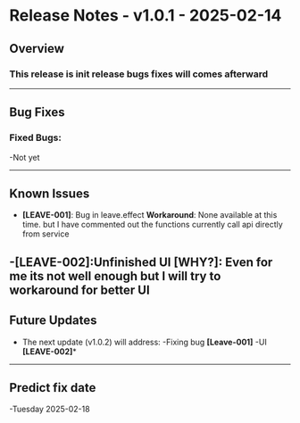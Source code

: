 # Release Notes - v1.0.1 - 2025-02-14

## Overview
### This release is init release bugs fixes will comes afterward
---

## Bug Fixes

### Fixed Bugs:

-Not yet

---

## Known Issues

- **[LEAVE-001]**: Bug in leave.effect
  **Workaround**: None available at this time.
  but I have commented out the functions currently call api directly from service

-**[LEAVE-002]**:Unfinished UI
**[WHY?]**: Even for me its not well enough but I will try to workaround for better UI
---

## Future Updates

- The next update (v1.0.2) will address:
-Fixing bug **[Leave-001]**
-UI **[LEAVE-002]***
---

## Predict fix date 
-Tuesday 2025-02-18
